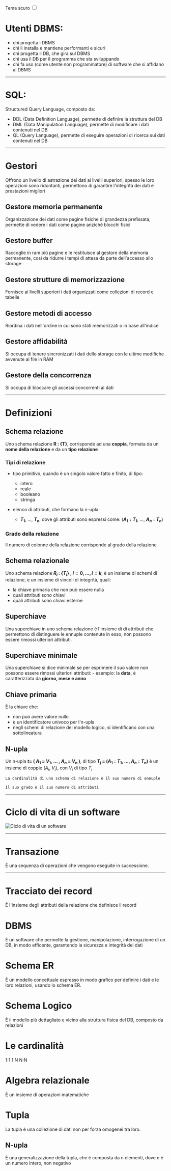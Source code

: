 <link rel="stylesheet" href="../style.css">

<label for="tema">Tema scuro</label>
<input type="checkbox" id="tema-scuro"></input>

# Utenti DBMS:

-   chi progetta i DBMS
-   chi li installa e mantiene performanti e sicuri
-   chi progetta il DB, che gira sul DBMS
-   chi usa il DB per il programma che sta sviluppando
-   chi fa uso (come utente non programmatore) di software che si affidano ai DBMS

---

# SQL:

Structured Query Language, composto da:

-   DDL (Data Definition Language), permette di definire la struttura del DB
-   DML (Data Manipulation Language), permette di modificare i dati contenuti nel DB
-   QL (Query Language), permette di eseguire operazioni di ricerca sui dati contenuti nel DB

---

# Gestori

Offrono un livello di astrazione dei dati ai livelli superiori, spesso le loro operazioni sono ridontanti, permettono di garantire l'integrità dei dati e prestazioni migliori

## Gestore memoria permanente

Organizzazione dei dati come pagine fisiche di grandezza prefissata, permette di vedere i dati come pagine anziché blocchi fisici

## Gestore buffer

Raccoglie in ram più pagine e le restituisce al gestore della memoria permanente, così da ridurre i tempi di attesa da parte dell'accesso allo storage

## Gestore strutture di memorizzazione

Fornisce ai livelli superiori i dati organizzati come collezioni di record e tabelle

## Gestore metodi di accesso

Riordina i dati nell'ordine in cui sono stati memorizzati o in base all'indice

## Gestore affidabilità

Si occupa di tenere sincronizzati i dati dello storage con le ultime modifiche avvenute ai file in RAM

## Gestore della concorrenza

Si occupa di bloccare gli accessi concorrenti ai dati

---

# Definizioni

## Schema relazione

Uno schema relazione **R : {T}**, corrisponde ad una **coppia**, formata da un **nome della relazione** e da un **tipo relazione**

### Tipi di relazione

-   tipo primitivo, quando è un singolo valore fatto e finito, di tipo:
    -   intero
    -   reale
    -   booleano
    -   stringa
-   elenco di attributi, che formano la n-upla:

    -   **$T_{1}$**, ..., **$T_{n}$**, dove gli attributi sono espressi come: (**$A_{1} : T_{1}$**, ..., **$A_{n} : T_{n}$**)

### Grado della relazione

Il numero di colonne della relazione corrisponde al grado della relazione

## Schema relazionale

Uno schema relazione **$R_{i}$ : {$T_{i}$} , $i = 0, ..., i = k$**, è un insieme di schemi di relazione, e un insieme di vincoli di integrità, quali:

-   la chiave primaria che non può essere nulla
-   quali attributi sono chiavi
-   quali attributi sono chiavi esterne

## Superchiave

Una superchiave in uno schema relazione è l'insieme di di attributi che permettono di distinguere le ennuple contenute in esso, non possono essere rimossi ulteriori attributi.

## Superchiave minimale

Una superchiave si dice minimale se per esprimere il suo valore non possono essere rimossi ulteriori attributi: - esempio: la **data**, è caratterizzata da **giorno, mese e anno**

## Chiave primaria

È la chiave che:

-   non può avere valore nullo
-   è un identificatore univoco per l'n-upla
-   negli schemi di relazione del modello logico, si identificano con una sottolineatura

## N-upla

Un n-upla **$t =$ ( $A_{1}$ = $V_{1}$, ... , $A_{n}$ = $V_{n}$ )**, di tipo **$T_{j}$ = ($A_{1} : T_{1}$, ..., $A_{n} : T_{n}$)** è un insieme di coppie ($A_{i}$, $V_{i}$), con $V_{i}$ di tipo $T_{i}$

`La cardinalità di uno schema di relazione è il suo numero di ennuple`

`Il suo grado è il suo numero di attributi`

---

# Ciclo di vita di un software

![Ciclo di vita di un software](./immagini/ciclo_vita_software.png)

---

# Transazione

È una sequenza di operazioni che vengono eseguite in successione.

---

# Tracciato dei record

È l'insieme degli attributi della relazione che definisce il record

# DBMS

È un software che permette la gestione, manipolazione, interrogazione di un DB, in modo efficente, garantendo la sicurezza e integrità dei dati

# Schema ER

È un modello concettuale espresso in modo grafico per definire i dati e le loro relazioni, usando lo schema ER.

# Schema Logico

È il modello più dettagliato e vicino alla struttura fisica del DB, composto da relazioni

# Le cardinalità

1:1
1:N
N:N

# Algebra relazionale

È un insieme di operazioni matematiche

# Tupla

La tupla è una collezione di dati non per forza omogenei tra loro.

## N-upla

È una generalizzazione della tupla, che è composta da n elementi, dove n è un numero intero, non negativo
